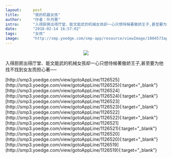 ```yaml
---
layout:     post
title:      "我的机器女孩"
author:     "作者：叶月惠"
intro:      "入得厨房出得厅堂、能文能武的机械女孩却一心只想侍候著傲娇王子,甚至要为他找不找到女友而担心著──"
date:       "2018-02-14 16:57:02"
tags:       "女孩"
image:      "http://smp.yoedge.com/smp-app/resource/viewImage/1004573appline.png"
---
```

<div style="text-align: center">
<p><img src="http://smp.yoedge.com/smp-app/resource/viewImage/1004573appline.png"/></p>
</div>
<p class="post-meta">
<span>入得厨房出得厅堂、能文能武的机械女孩却一心只想侍候著傲娇王子,甚至要为他找不找到女友而担心著──</span>
</p>
[http://smp3.yoedge.com/view/gotoAppLine/1126525](http://smp3.yoedge.com/view/gotoAppLine/1126525){:target="_blank"}
[http://smp3.yoedge.com/view/gotoAppLine/1126524](http://smp3.yoedge.com/view/gotoAppLine/1126524){:target="_blank"}
[http://smp3.yoedge.com/view/gotoAppLine/1126523](http://smp3.yoedge.com/view/gotoAppLine/1126523){:target="_blank"}
[http://smp3.yoedge.com/view/gotoAppLine/1126522](http://smp3.yoedge.com/view/gotoAppLine/1126522){:target="_blank"}
[http://smp3.yoedge.com/view/gotoAppLine/1126521](http://smp3.yoedge.com/view/gotoAppLine/1126521){:target="_blank"}
[http://smp3.yoedge.com/view/gotoAppLine/1126520](http://smp3.yoedge.com/view/gotoAppLine/1126520){:target="_blank"}
[http://smp3.yoedge.com/view/gotoAppLine/1126519](http://smp3.yoedge.com/view/gotoAppLine/1126519){:target="_blank"}


